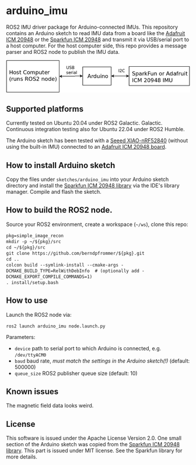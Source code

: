 # arduino_imu

ROS2 IMU driver package for Arduino-connected IMUs. This repository
contains an Arduino sketch to read IMU data from a board like the
[Adafruit ICM 20948](https://learn.adafruit.com/adafruit-tdk-invensense-icm-20948-9-dof-imu/arduino)
or the [Sparkfun ICM 20948](https://www.sparkfun.com/products/15335)
and transmit it via USB/serial port to a host computer. For the host
computer side, this repo provides a message parser and ROS2 node to
publish the IMU data.

![block_diagram](images/block_diagram.png)

## Supported platforms

Currently tested on Ubuntu 20.04 under ROS2 Galactic.
Galactic. Continuous integration testing also for Ubuntu 22.04 under
ROS2 Humble.

The Arduino sketch has been tested with a
[Seeed XIAO-nRF52840](https://www.seeedstudio.com/Seeed-XIAO-BLE-Sense-nRF52840-p-5253.html)
(without using the built-in IMU) connected to an
[Adafruit ICM 20948 board](https://learn.adafruit.com/adafruit-tdk-invensense-icm-20948-9-dof-imu/arduino).

## How to install Arduino sketch

Copy the files under ``sketches/arduino_imu`` into your Arduino sketch
directory and install the
[Sparkfun ICM 20948 library](https://www.sparkfun.com/products/15335)
via the IDE's library manager. Compile and flash the sketch.


## How to build the ROS2 node.
Source your ROS2 environment, create a workspace (``~/ws``), clone this repo:
```
pkg=simple_image_recon
mkdir -p ~/${pkg}/src
cd ~/${pkg}/src
git clone https://github.com/berndpfrommer/${pkg}.git
cd ..
colcon build --symlink-install --cmake-args -DCMAKE_BUILD_TYPE=RelWithDebInfo  # (optionally add -DCMAKE_EXPORT_COMPILE_COMMANDS=1)
. install/setup.bash
```

## How to use

Launch the ROS2 node via:
```
ros2 launch arduino_imu node.launch.py
```
Parameters:
- ``device`` path to serial port to which Arduino is connected, e.g. ``/dev/ttyACM0``
- ``baud`` baud rate, *must match the settings in the Arduino sketch(!)* (default: 500000)
- ``queue_size`` ROS2 publisher queue size (default: 10)


## Known issues

The magnetic field data looks weird.

## License

This software is issued under the Apache License Version 2.0.
One small section of the Arduino sketch was copied from the [Sparkfun ICM 20948 library](https://www.sparkfun.com/products/15335).
This part is issued under MIT license. See the Sparkfun library for more details.
